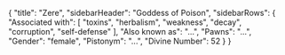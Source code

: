 {
	"title": "Zere",
	"sidebarHeader": "Goddess of Poison",
	"sidebarRows": {
		"Associated with": [ "toxins", "herbalism", "weakness", "decay", "corruption", "self-defense" ],
		"Also known as": "...",
		"Pawns": "...",
		"Gender": "female",
		"Pistonym": "...",
		"Divine Number": 52
	}
}